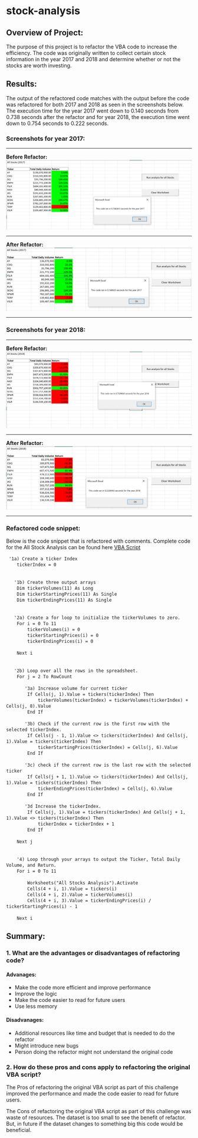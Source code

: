 # stock-analysis


## Overview of Project:

The purpose of this project is to refactor the VBA code to increase the efficiency. The code was originally written to collect certain stock information in the year 2017 and 2018 and determine whether or not the stocks are worth investing.


## Results:

The output of the refactored code matches with the output before the code was refactored for both 2017 and 2018 as seen in the screenshots below. The execution time for the year 2017 went down to 0.140 seconds from 0.738 seconds after the refactor and for year 2018, the execution time went down to 0.754 seconds to 0.222 seconds.

### Screenshots for year 2017:
----
**Before Refactor:**
![All Stocks Analysis Output for 2017 with Execution time before Refactor](Resources/VBA_OriginalCode_Runtime_2017.PNG)

----
**After Refactor:**
![All Stocks Analysis Output for 2018 with Execution time after Refactor](Resources/VBA_Challenge_2017.PNG)

-----

### Screenshots for year 2018:
-----
**Before Refactor:**
![All Stocks Analysis Output for 2018 with Execution time before Refactor](Resources/VBA_OriginalCode_Runtime_2018.PNG)

----
**After Refactor:**
![All Stocks Analysis Output for 2018 with Execution time after Refactor](Resources/VBA_Challenge_2018.PNG)

----

### Refactored code snippet:
Below is the code snippet that is refactored with comments. Complete code for the All Stock Analysis can be found here [VBA Script](Resources/VBA_Challenge.vbs)

```
 '1a) Create a ticker Index
    tickerIndex = 0


   '1b) Create three output arrays
    Dim tickerVolumes(11) As Long
    Dim tickerStartingPrices(11) As Single
    Dim tickerEndingPrices(11) As Single
    
    
   '2a) Create a for loop to initialize the tickerVolumes to zero.
    For i = 0 To 11
        tickerVolumes(i) = 0
        tickerStartingPrices(i) = 0
        tickerEndingPrices(i) = 0
        
    Next i
            
            
   '2b) Loop over all the rows in the spreadsheet.
    For j = 2 To RowCount
                      
       '3a) Increase volume for current ticker
        If Cells(j, 1).Value = tickers(tickerIndex) Then
            tickerVolumes(tickerIndex) = tickerVolumes(tickerIndex) + Cells(j, 8).Value
        End If
        
       '3b) Check if the current row is the first row with the selected tickerIndex.
        If Cells(j - 1, 1).Value <> tickers(tickerIndex) And Cells(j, 1).Value = tickers(tickerIndex) Then
            tickerStartingPrices(tickerIndex) = Cells(j, 6).Value
        End If
        
       '3c) check if the current row is the last row with the selected ticker
        If Cells(j + 1, 1).Value <> tickers(tickerIndex) And Cells(j, 1).Value = tickers(tickerIndex) Then
            tickerEndingPrices(tickerIndex) = Cells(j, 6).Value
        End If
                         
       '3d Increase the tickerIndex.
        If Cells(j, 1).Value = tickers(tickerIndex) And Cells(j + 1, 1).Value <> tickers(tickerIndex) Then
            tickerIndex = tickerIndex + 1
        End If
        
    Next j
            

    '4) Loop through your arrays to output the Ticker, Total Daily Volume, and Return.
    For i = 0 To 11
        
        Worksheets("All Stocks Analysis").Activate
        Cells(4 + i, 1).Value = tickers(i)
        Cells(4 + i, 2).Value = tickerVolumes(i)
        Cells(4 + i, 3).Value = tickerEndingPrices(i) / tickerStartingPrices(i) - 1
               
    Next i
```

## Summary: 

### 1. What are the advantages or disadvantages of refactoring code?
   
   #### Advanages:
   - Make the code more efficient and improve performance
   - Improve the logic
   - Make the code easier to read for future users
   - Use less memory

   #### Disadvanages:
   - Additional resources like time and budget that is needed to do the refactor
   - Might introduce new bugs
   - Person doing the refactor might not understand the original code
        
### 2. How do these pros and cons apply to refactoring the original VBA script?
   The Pros of refactoring the original VBA script as part of this challenge improved the performance and made the code easier to read for future users.

   The Cons of refactoring the original VBA script as part of this challenge was waste of resources. The dataset is too small to see the benefit of refactor. But, in future if the dataset changes to something big this code would be beneficial.
